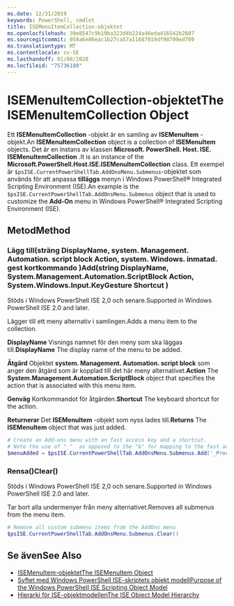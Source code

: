 ```yaml
---
ms.date: 12/31/2019
keywords: PowerShell, cmdlet
title: ISEMenuItemCollection-objektet
ms.openlocfilehash: 39e8547c9b19ba323d4b224a46eda416542b2807
ms.sourcegitcommit: 058a6e86eac1b27ca57a11687019df98709ed709
ms.translationtype: MT
ms.contentlocale: sv-SE
ms.lasthandoff: 01/08/2020
ms.locfileid: "75736180"
---
```

# <a name="the-isemenuitemcollection-object"></a><span data-ttu-id="438fe-103">ISEMenuItemCollection-objektet</span><span class="sxs-lookup"><span data-stu-id="438fe-103">The ISEMenuItemCollection Object</span></span>

<span data-ttu-id="438fe-104">Ett **ISEMenuItemCollection** -objekt är en samling av **ISEMenuItem** -objekt.</span><span class="sxs-lookup"><span data-stu-id="438fe-104">An **ISEMenuItemCollection** object is a collection of **ISEMenuItem** objects.</span></span> <span data-ttu-id="438fe-105">Det är en instans av klassen **Microsoft. PowerShell. Host. ISE. ISEMenuItemCollection** .</span><span class="sxs-lookup"><span data-stu-id="438fe-105">It is an instance of the **Microsoft.PowerShell.Host.ISE.ISEMenuItemCollection** class.</span></span> <span data-ttu-id="438fe-106">Ett exempel är `$psISE.CurrentPowerShellTab.AddOnsMenu.Submenus`-objektet som används för att anpassa **tilläggs** menyn i Windows PowerShell® Integrated Scripting Environment (ISE).</span><span class="sxs-lookup"><span data-stu-id="438fe-106">An example is the `$psISE.CurrentPowerShellTab.AddOnsMenu.Submenus` object that is used to customize the **Add-On** menu in Windows PowerShell® Integrated Scripting Environment (ISE).</span></span>

## <a name="method"></a><span data-ttu-id="438fe-107">Metod</span><span class="sxs-lookup"><span data-stu-id="438fe-107">Method</span></span>

### <a name="addstring-displayname-systemmanagementautomationscriptblock-action-systemwindowsinputkeygesture-shortcut-"></a><span data-ttu-id="438fe-108">Lägg till\(sträng DisplayName, system. Management. Automation. script block Action, system. Windows. inmatad. gest kortkommando \)</span><span class="sxs-lookup"><span data-stu-id="438fe-108">Add\(string DisplayName, System.Management.Automation.ScriptBlock Action, System.Windows.Input.KeyGesture Shortcut \)</span></span>

<span data-ttu-id="438fe-109">Stöds i Windows PowerShell ISE 2,0 och senare.</span><span class="sxs-lookup"><span data-stu-id="438fe-109">Supported in Windows PowerShell ISE 2.0 and later.</span></span>

<span data-ttu-id="438fe-110">Lägger till ett meny alternativ i samlingen.</span><span class="sxs-lookup"><span data-stu-id="438fe-110">Adds a menu item to the collection.</span></span>

<span data-ttu-id="438fe-111">**DisplayName** Visnings namnet för den meny som ska läggas till.</span><span class="sxs-lookup"><span data-stu-id="438fe-111">**DisplayName** The display name of the menu to be added.</span></span>

<span data-ttu-id="438fe-112">**Åtgärd** Objektet **system. Management. Automation. script block** som anger den åtgärd som är kopplad till det här meny alternativet.</span><span class="sxs-lookup"><span data-stu-id="438fe-112">**Action** The **System.Management.Automation.ScriptBlock** object that specifies the action that is associated with this menu item.</span></span>

<span data-ttu-id="438fe-113">**Genväg** Kortkommandot för åtgärden.</span><span class="sxs-lookup"><span data-stu-id="438fe-113">**Shortcut** The keyboard shortcut for the action.</span></span>

<span data-ttu-id="438fe-114">**Returnerar** Det **ISEMenuItem** -objekt som nyss lades till.</span><span class="sxs-lookup"><span data-stu-id="438fe-114">**Returns** The **ISEMenuItem** object that was just added.</span></span>

```powershell
# Create an Add-ons menu with an fast access key and a shortcut.
# Note the use of "_"  as opposed to the "&" for mapping to the fast access key letter for the menu item.
$menuAdded = $psISE.CurrentPowerShellTab.AddOnsMenu.Submenus.Add('_Process', {Get-Process}, 'Alt+P')
```

### <a name="clear"></a><span data-ttu-id="438fe-115">Rensa\(\)</span><span class="sxs-lookup"><span data-stu-id="438fe-115">Clear\(\)</span></span>

<span data-ttu-id="438fe-116">Stöds i Windows PowerShell ISE 2,0 och senare.</span><span class="sxs-lookup"><span data-stu-id="438fe-116">Supported in Windows PowerShell ISE 2.0 and later.</span></span>

<span data-ttu-id="438fe-117">Tar bort alla undermenyer från meny alternativet.</span><span class="sxs-lookup"><span data-stu-id="438fe-117">Removes all submenus from the menu item.</span></span>

```powershell
# Remove all custom submenu items from the AddOns menu
$psISE.CurrentPowerShellTab.AddOnsMenu.Submenus.Clear()
```

## <a name="see-also"></a><span data-ttu-id="438fe-118">Se även</span><span class="sxs-lookup"><span data-stu-id="438fe-118">See Also</span></span>

- [<span data-ttu-id="438fe-119">ISEMenuItem-objektet</span><span class="sxs-lookup"><span data-stu-id="438fe-119">The ISEMenuItem Object</span></span>](The-ISEMenuItem-Object.md)
- [<span data-ttu-id="438fe-120">Syftet med Windows PowerShell ISE-skriptets objekt modell</span><span class="sxs-lookup"><span data-stu-id="438fe-120">Purpose of the Windows PowerShell ISE Scripting Object Model</span></span>](Purpose-of-the-Windows-PowerShell-ISE-Scripting-Object-Model.md)
- [<span data-ttu-id="438fe-121">Hierarki för ISE-objektmodellen</span><span class="sxs-lookup"><span data-stu-id="438fe-121">The ISE Object Model Hierarchy</span></span>](The-ISE-Object-Model-Hierarchy.md)
